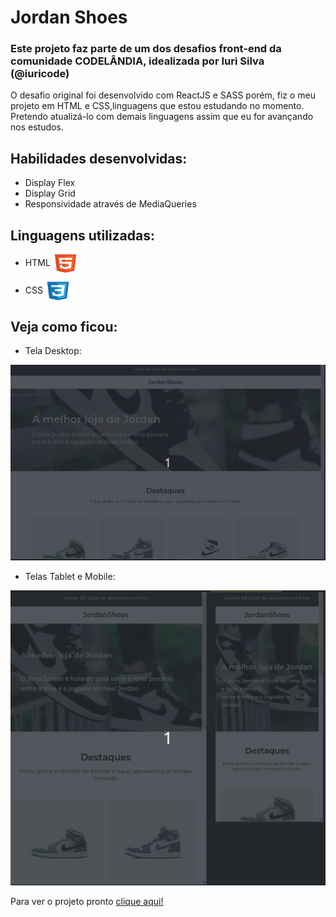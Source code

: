 
# Jordan Shoes
### Este projeto faz parte de um dos desafios front-end da comunidade CODELÂNDIA, idealizada por Iuri Silva (@iuricode)
O desafio original foi desenvolvido com ReactJS e SASS porém, fiz o meu projeto em HTML e CSS,linguagens que estou estudando no momento.
Pretendo atualizá-lo com demais linguagens assim que eu for avançando nos estudos.

## Habilidades desenvolvidas:
- Display Flex
- Display Grid
- Responsividade através de MediaQueries

## Linguagens utilizadas:
- HTML <img align="center" alt="HTML" height="30" width="40" src="https://raw.githubusercontent.com/devicons/devicon/master/icons/html5/html5-original.svg">

- CSS  <img align="center" alt="CSS" height="30" width="40" src="https://raw.githubusercontent.com/devicons/devicon/master/icons/css3/css3-original.svg">
  


## Veja como ficou:

- Tela Desktop:

<img src="./src/Readme-gifs/Peek 07-05-2023 14-27.gif" alt="Projeto tela desktop"/>

- Telas Tablet e Mobile:

<img src="./src/Readme-gifs/Peek 07-05-2023 14-31.gif" alt="projeto tela tablet e mobile"/>

Para ver o projeto pronto [ clique aqui! ]( https://jessica-os.github.io/JordanShoes/)
